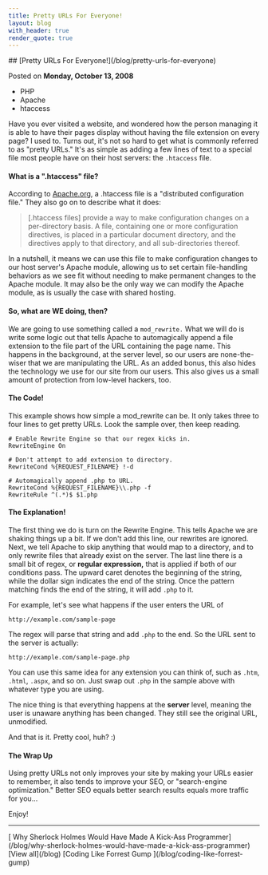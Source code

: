 ```yaml
---
title: Pretty URLs For Everyone!
layout: blog
with_header: true
render_quote: true
---
```


<div class="post-title" markdown="1">
## [Pretty URLs For Everyone!](/blog/pretty-urls-for-everyone)

Posted on **Monday, October 13, 2008**
</div>

<ul class="post-tags-list">
<li><span class="badge badge-success p-2">PHP</span></li>
<li><span class="badge badge-success p-2">Apache</span></li>
<li><span class="badge badge-success p-2">htaccess</span></li>
</ul>

Have you ever visited a website, and wondered how the person managing it is able to have their pages display without having the file extension on every page? I used to. Turns out, it's not so hard to get what is commonly referred to as "pretty URLs." It's as simple as adding a few lines of text to a special file most people have on their host servers: the `.htaccess` file.

#### What is a ".htaccess" file?

According to [Apache.org](http://httpd.apache.org/docs/1.3/howto/htaccess.html), a .htaccess file is a "distributed configuration file." They also go on to describe what it does:

> [.htaccess files] provide a way to make configuration changes on a per-directory basis. A file, containing one or more configuration directives, is placed in a particular document directory, and the directives apply to that directory, and all sub-directories thereof.

In a nutshell, it means we can use this file to make configuration changes to our host server's Apache module, allowing us to set certain file-handling behaviors as we see fit without needing to make permanent changes to the Apache module. It may also be the only way we can modify the Apache module, as is usually the case with shared hosting.

#### So, what are WE doing, then?

We are going to use something called a `mod_rewrite.` What we will do is write some logic out that tells Apache to automagically append a file extension to the file part of the URL containing the page name. This happens in the background, at the server level, so our users are none-the-wiser that we are manipulating the URL. As an added bonus, this also hides the technology we use for our site from our users. This also gives us a small amount of protection from low-level hackers, too.

#### The Code!

This example shows how simple a mod_rewrite can be. It only takes three to four lines to get pretty URLs. Look the sample over, then keep reading.

```apacheconf
# Enable Rewrite Engine so that our regex kicks in.
RewriteEngine On

# Don't attempt to add extension to directory.
RewriteCond %{REQUEST_FILENAME} !-d

# Automagically append .php to URL.
RewriteCond %{REQUEST_FILENAME}\\.php -f
RewriteRule ^(.*)$ $1.php
```

#### The Explanation!

The first thing we do is turn on the Rewrite Engine. This tells Apache we are shaking things up a bit. If we don't add this line, our rewrites are ignored. Next, we tell Apache to skip anything that would map to a directory, and to only rewrite files that already exist on the server. The last line there is a small bit of regex, or **regular expression,** that is applied if both of our conditions pass. The upward caret denotes the beginning of the string, while the dollar sign indicates the end of the string. Once the pattern matching finds the end of the string, it will add `.php` to it.

For example, let's see what happens if the user enters the URL of

`http://example.com/sample-page`

The regex will parse that string and add `.php` to the end. So the URL sent to the server is actually:

`http://example.com/sample-page.php`

You can use this same idea for any extension you can think of, such as `.htm`, `.html`, `.aspx`, and so on. Just swap out `.php` in the sample above with whatever type you are using.

The nice thing is that everything happens at the **server** level, meaning the user is unaware anything has been changed. They still see the original URL, unmodified.

And that is it. Pretty cool, huh? :)

#### The Wrap Up

Using pretty URLs not only improves your site by making your URLs easier to remember, it also tends to improve your SEO, or "search-engine optimization." Better SEO equals better search results equals more traffic for you...

Enjoy!

---

<div class="blog-pager" markdown="1">
[<i class="fas fa-chevron-left"></i> Why Sherlock Holmes Would Have Made A Kick-Ass Programmer](/blog/why-sherlock-holmes-would-have-made-a-kick-ass-programmer)
[View all](/blog)
[Coding Like Forrest Gump <i class="fas fa-chevron-right"></i>](/blog/coding-like-forrest-gump)
</div>

